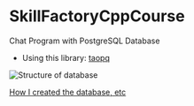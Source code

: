 # SkillFactoryCppCourse

Chat Program with PostgreSQL Database

* Using this library: [taopq](https://github.com/taocpp/taopq)

![Structure of database](database.png)

[How I created the database, etc](https://sevocrear.notion.site/94d274404000458f8e0382b9fbb43e43?pvs=4)